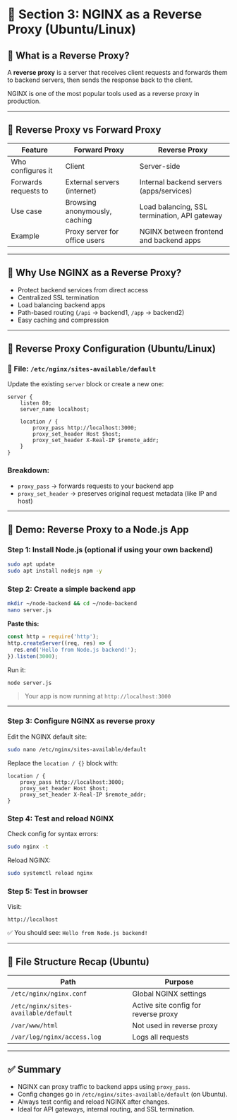 # 🔁 Section 3: NGINX as a Reverse Proxy (Ubuntu/Linux)

## 🧠 What is a Reverse Proxy?

A **reverse proxy** is a server that receives client requests and forwards them to backend servers, then sends the response back to the client.

NGINX is one of the most popular tools used as a reverse proxy in production.

---

## 🔄 Reverse Proxy vs Forward Proxy

| Feature         | Forward Proxy                       | Reverse Proxy                           |
|-----------------|--------------------------------------|------------------------------------------|
| Who configures it | Client                              | Server-side                              |
| Forwards requests to | External servers (internet)         | Internal backend servers (apps/services) |
| Use case         | Browsing anonymously, caching       | Load balancing, SSL termination, API gateway |
| Example          | Proxy server for office users       | NGINX between frontend and backend apps  |

---

## 📌 Why Use NGINX as a Reverse Proxy?

- Protect backend services from direct access
- Centralized SSL termination
- Load balancing backend apps
- Path-based routing (`/api` → backend1, `/app` → backend2)
- Easy caching and compression

---

## 📝 Reverse Proxy Configuration (Ubuntu/Linux)

### 🔧 File: `/etc/nginx/sites-available/default`

Update the existing `server` block or create a new one:

```nginx
server {
    listen 80;
    server_name localhost;

    location / {
        proxy_pass http://localhost:3000;
        proxy_set_header Host $host;
        proxy_set_header X-Real-IP $remote_addr;
    }
}
```

### Breakdown:
- `proxy_pass` → forwards requests to your backend app
- `proxy_set_header` → preserves original request metadata (like IP and host)

---

## 🧪 Demo: Reverse Proxy to a Node.js App

### Step 1: Install Node.js (optional if using your own backend)
```bash
sudo apt update
sudo apt install nodejs npm -y
```

### Step 2: Create a simple backend app
```bash
mkdir ~/node-backend && cd ~/node-backend
nano server.js
```

**Paste this:**
```js
const http = require('http');
http.createServer((req, res) => {
  res.end('Hello from Node.js backend!');
}).listen(3000);
```

Run it:
```bash
node server.js
```

> Your app is now running at `http://localhost:3000`

---

### Step 3: Configure NGINX as reverse proxy

Edit the NGINX default site:
```bash
sudo nano /etc/nginx/sites-available/default
```

Replace the `location / {}` block with:
```nginx
location / {
    proxy_pass http://localhost:3000;
    proxy_set_header Host $host;
    proxy_set_header X-Real-IP $remote_addr;
}
```

### Step 4: Test and reload NGINX

Check config for syntax errors:
```bash
sudo nginx -t
```

Reload NGINX:
```bash
sudo systemctl reload nginx
```

### Step 5: Test in browser

Visit:
```
http://localhost
```

✅ You should see: `Hello from Node.js backend!`

---

## 📁 File Structure Recap (Ubuntu)

| Path                              | Purpose                                |
|-----------------------------------|----------------------------------------|
| `/etc/nginx/nginx.conf`           | Global NGINX settings                   |
| `/etc/nginx/sites-available/default` | Active site config for reverse proxy   |
| `/var/www/html`                   | Not used in reverse proxy               |
| `/var/log/nginx/access.log`       | Logs all requests                       |

---

## ✅ Summary

- NGINX can proxy traffic to backend apps using `proxy_pass`.
- Config changes go in `/etc/nginx/sites-available/default` (on Ubuntu).
- Always test config and reload NGINX after changes.
- Ideal for API gateways, internal routing, and SSL termination.

